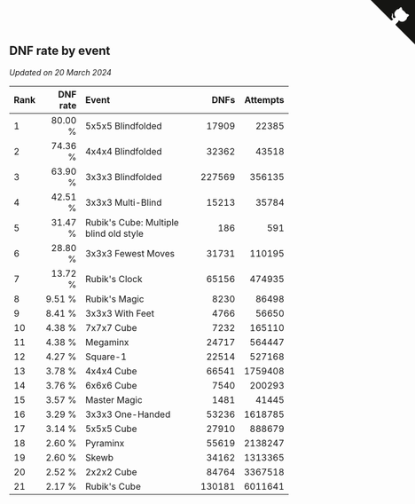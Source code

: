 ## DNF rate by event

*Updated on 20 March 2024*

| Rank | DNF rate | Event | DNFs | Attempts |
| :--- | ---: | :--- | ---: | ---: |
| 1 | 80.00 % | 5x5x5 Blindfolded | 17909 | 22385 |
| 2 | 74.36 % | 4x4x4 Blindfolded | 32362 | 43518 |
| 3 | 63.90 % | 3x3x3 Blindfolded | 227569 | 356135 |
| 4 | 42.51 % | 3x3x3 Multi-Blind | 15213 | 35784 |
| 5 | 31.47 % | Rubik's Cube: Multiple blind old style | 186 | 591 |
| 6 | 28.80 % | 3x3x3 Fewest Moves | 31731 | 110195 |
| 7 | 13.72 % | Rubik's Clock | 65156 | 474935 |
| 8 | 9.51 % | Rubik's Magic | 8230 | 86498 |
| 9 | 8.41 % | 3x3x3 With Feet | 4766 | 56650 |
| 10 | 4.38 % | 7x7x7 Cube | 7232 | 165110 |
| 11 | 4.38 % | Megaminx | 24717 | 564447 |
| 12 | 4.27 % | Square-1 | 22514 | 527168 |
| 13 | 3.78 % | 4x4x4 Cube | 66541 | 1759408 |
| 14 | 3.76 % | 6x6x6 Cube | 7540 | 200293 |
| 15 | 3.57 % | Master Magic | 1481 | 41445 |
| 16 | 3.29 % | 3x3x3 One-Handed | 53236 | 1618785 |
| 17 | 3.14 % | 5x5x5 Cube | 27910 | 888679 |
| 18 | 2.60 % | Pyraminx | 55619 | 2138247 |
| 19 | 2.60 % | Skewb | 34162 | 1313365 |
| 20 | 2.52 % | 2x2x2 Cube | 84764 | 3367518 |
| 21 | 2.17 % | Rubik's Cube | 130181 | 6011641 |


<a href="https://github.com/JustinTimeCuber/wca_statistics" class="github-corner" aria-label="View source on Github"><svg width="80" height="80" viewBox="0 0 250 250" style="fill:#151513; color:#fff; position: absolute; top: 0; border: 0; right: 0;" aria-hidden="true"><path d="M0,0 L115,115 L130,115 L142,142 L250,250 L250,0 Z"></path><path d="M128.3,109.0 C113.8,99.7 119.0,89.6 119.0,89.6 C122.0,82.7 120.5,78.6 120.5,78.6 C119.2,72.0 123.4,76.3 123.4,76.3 C127.3,80.9 125.5,87.3 125.5,87.3 C122.9,97.6 130.6,101.9 134.4,103.2" fill="currentColor" style="transform-origin: 130px 106px;" class="octo-arm"></path><path d="M115.0,115.0 C114.9,115.1 118.7,116.5 119.8,115.4 L133.7,101.6 C136.9,99.2 139.9,98.4 142.2,98.6 C133.8,88.0 127.5,74.4 143.8,58.0 C148.5,53.4 154.0,51.2 159.7,51.0 C160.3,49.4 163.2,43.6 171.4,40.1 C171.4,40.1 176.1,42.5 178.8,56.2 C183.1,58.6 187.2,61.8 190.9,65.4 C194.5,69.0 197.7,73.2 200.1,77.6 C213.8,80.2 216.3,84.9 216.3,84.9 C212.7,93.1 206.9,96.0 205.4,96.6 C205.1,102.4 203.0,107.8 198.3,112.5 C181.9,128.9 168.3,122.5 157.7,114.1 C157.9,116.9 156.7,120.9 152.7,124.9 L141.0,136.5 C139.8,137.7 141.6,141.9 141.8,141.8 Z" fill="currentColor" class="octo-body"></path></svg></a><style>.github-corner:hover .octo-arm{animation:octocat-wave 560ms ease-in-out}@keyframes octocat-wave{0%,100%{transform:rotate(0)}20%,60%{transform:rotate(-25deg)}40%,80%{transform:rotate(10deg)}}@media (max-width:500px){.github-corner:hover .octo-arm{animation:none}.github-corner .octo-arm{animation:octocat-wave 560ms ease-in-out}}</style>
